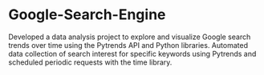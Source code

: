 # Google-Search-Engine
Developed a data analysis project to explore and visualize Google search trends over time using the Pytrends API and Python libraries. Automated data collection of search interest for specific keywords using Pytrends and scheduled periodic requests with the time library.
